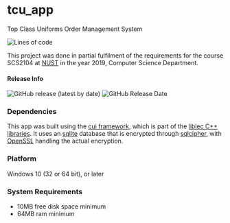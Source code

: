 # tcu_app
Top Class Uniforms Order Management System

<p>
  <img alt="Lines of code" src="https://img.shields.io/tokei/lines/github/alecmus/tcu_app">
</p>

This project was done in partial fulfilment of the requirements for the course SCS2104 at [NUST](https://nust.ac.zw) in the year 2019, Computer Science Department.

#### Release Info
<p>
  <img alt="GitHub release (latest by date)" src="https://img.shields.io/github/v/release/alecmus/tcu_app">
  <img alt="GitHub Release Date" src="https://img.shields.io/github/release-date/alecmus/tcu_app">
</p>

### Dependencies
This app was built using the [cui framework](https://github.com/alecmus/cui), which is part of the [liblec C++ libraries](https://github.com/alecmus/liblec).
It uses an [sqlite](https://sqlite.org) database that is encrypted through [sqlcipher](https://www.zetetic.net/sqlcipher), with [OpenSSL](https://openssl.org) handling the actual encryption.

### Platform
Windows 10 (32 or 64 bit), or later

### System Requirements
 * 10MB free disk space minimum
 * 64MB ram minimum
